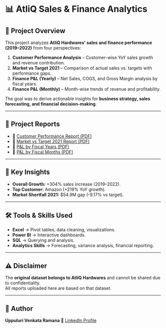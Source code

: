 # 📊 AtliQ Sales & Finance Analytics  

## 📌 Project Overview  
This project analyzes **AtliQ Hardwares’ sales and finance performance (2019–2022)** from four perspectives:  
1. **Customer Performance Analysis** – Customer-wise YoY sales growth and revenue contribution.  
2. **Market vs Target 2021** – Comparison of actual sales vs. targets with performance gaps.  
3. **Finance P&L (Yearly)** – Net Sales, COGS, and Gross Margin analysis by fiscal years.  
4. **Finance P&L (Monthly)** – Month-wise trends of revenue and profitability.  

The goal was to derive actionable insights for **business strategy, sales forecasting, and financial decision-making**.  

---

## 📂 Project Reports  
- 📑 [Customer Performance Report (PDF)](reports/Customer_Performance_Report.pdf)  
- 📑 [Market vs Target 2021 Report (PDF)](reports/Market_vs_Target_2021.pdf)  
- 📑 [P&L by Fiscal Years (PDF)](reports/P&L_by_Fiscal_Years.pdf)  
- 📑 [P&L by Fiscal Months (PDF)](reports/P&L_by_Fiscal_Months.pdf)  

---

## 🔑 Key Insights  
- **Overall Growth:** +304% sales increase (2019–2022).  
- **Top Customer:** Amazon (+219% YoY growth).  
- **Market Shortfall 2021:** $54.9M gap (-9.17% vs target).

 ---
## 🛠️ Tools & Skills Used  
- **Excel** → Pivot tables, data cleaning, visualizations.  
- **Power BI** → Interactive dashboards.  
- **SQL** → Querying and analysis.  
- **Analytics Skills** → Forecasting, variance analysis, financial reporting.  

---

## ⚠️ Disclaimer  
The **original dataset belongs to AtliQ Hardwares** and cannot be shared due to confidentiality.  
All reports uploaded here are based on that dataset.  

---

## 👤 Author  
**Uppuluri Venkata Ramana** 
📌 [LinkedIn Profile](https://in.linkedin.com/in/uppuluri-venkata-ramana-467979214)
